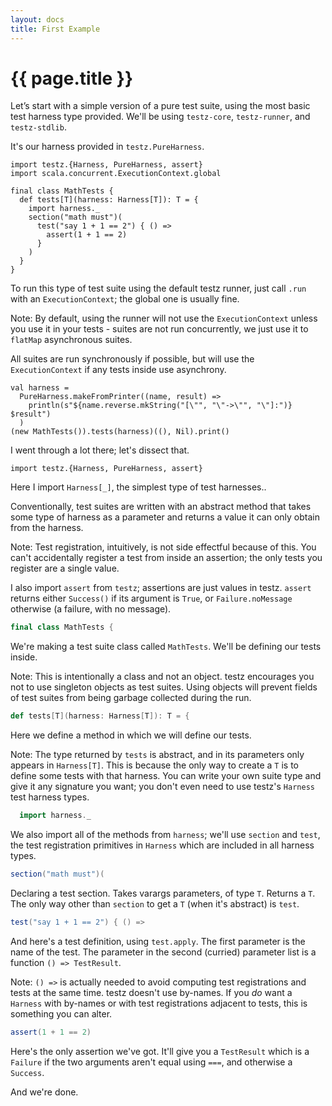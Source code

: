 ```yaml
---
layout: docs
title: First Example
---
```


# {{ page.title }}

Let’s start with a simple version of a pure test suite, using the
most basic test harness type provided. We'll be using `testz-core`,
`testz-runner`, and `testz-stdlib`.

It's our harness provided in `testz.PureHarness`.

```tut:silent
import testz.{Harness, PureHarness, assert}
import scala.concurrent.ExecutionContext.global

final class MathTests {
  def tests[T](harness: Harness[T]): T = {
    import harness._
    section("math must")(
      test("say 1 + 1 == 2") { () =>
        assert(1 + 1 == 2)
      }
    )
  }
}
```

To run this type of test suite using the default testz runner,
just call `.run` with an `ExecutionContext`; the global one is usually fine.

Note: By default, using the runner will not use the `ExecutionContext`
      unless you use it in your tests - suites are not run concurrently,
      we just use it to `flatMap` asynchronous suites.

All suites are run synchronously if possible, but will use the
`ExecutionContext` if any tests inside use asynchrony.

```tut:book
val harness =
  PureHarness.makeFromPrinter((name, result) =>
    println(s"${name.reverse.mkString("[\"", "\"->\"", "\"]:")} $result")
  )
(new MathTests()).tests(harness)((), Nil).print()
```

I went through a lot there; let's dissect that.

```tut:silent
import testz.{Harness, PureHarness, assert}
```

Here I import `Harness[_]`, the simplest type of test harnesses..

Conventionally, test suites are written with an abstract method
that takes some type of harness as a parameter and returns
a value it can only obtain from the harness.

Note: Test registration, intuitively, is not side effectful because
      of this. You can't accidentally register a test
      from inside an assertion; the only tests you register are a single
      value.

I also import `assert` from `testz`; assertions are just values in
testz. `assert` returns either `Success()` if its argument is `True`,
or `Failure.noMessage` otherwise (a failure, with no message).

```scala
final class MathTests {
```

We're making a test suite class called `MathTests`.
We'll be defining our tests inside.

Note: This is intentionally a class and not an object.
      testz encourages you not to use singleton objects as
      test suites. Using objects will prevent fields of
      test suites from being garbage collected during the run.

```scala
def tests[T](harness: Harness[T]): T = {
```

Here we define a method in which we will define our tests.

Note: The type returned by `tests` is abstract,
      and in its parameters only appears in `Harness[T]`.
      This is because the only way to create a `T` is to
      define some tests with that harness. You can write
      your own suite type and give it any signature you
      want; you don't even need to use testz's `Harness`
      test harness types.

```scala
  import harness._
```

We also import all of the methods from `harness`;
we'll use `section` and `test`, the test registration
primitives in `Harness` which are included in all harness types.

```scala
section("math must")(
```

Declaring a test section. Takes varargs parameters, of type `T`.
Returns a `T`. The only way other than `section` to get a `T`
(when it's abstract) is `test`.

```scala
test("say 1 + 1 == 2") { () =>
```

And here's a test definition, using `test.apply`.
The first parameter is the name of the test. The parameter in the
second (curried) parameter list is a function `() => TestResult`.

Note: `() =>` is actually needed to avoid computing test registrations
      and tests at the same time. testz doesn't use by-names.
      If you *do* want a `Harness` with by-names or with test registrations
      adjacent to tests, this is something you can alter.

```scala
assert(1 + 1 == 2)
```

Here's the only assertion we've got.
It'll give you a `TestResult` which is a `Failure` if the two
arguments aren't equal using `===`, and otherwise a `Success`.

And we're done.
